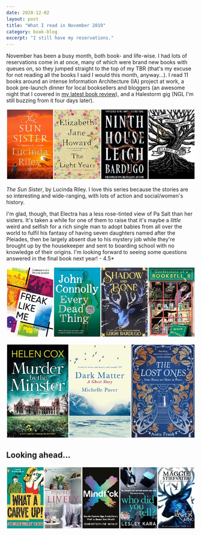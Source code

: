 ```yaml
---
date: 2020-12-02
layout: post
title: "What I read in November 2019"
category: book-blog
excerpt: "I still have my reservations."
---
```


November has been a busy month, both book- and life-wise. I had lots of reservations come in at once, many of which were brand new books with queues on, so they jumped straight to the top of my TBR (that's my excuse for not reading all the books I said I would this month, anyway...). I read 11 books around an intense Information Architecture (IA) project at work, a book pre-launch dinner for local booksellers and bloggers (an awesome night that I covered in [my latest book review]()), and a Halestorm gig (NGL I'm still buzzing from it four days later).

![The Sun Sister, The Light Years, Ninth House, Starve Acre](/images/november-collage-1.jpg)

<cite>The Sun Sister</cite>, by Lucinda Riley. I love this series because the stories are so interesting and wide-ranging, with lots of action and social/women's history.

I'm glad, though, that Electra has a less rose-tinted view of Pa Salt than her sisters. It's taken a while for one of them to raise that it's maybe a *little* weird and selfish for a rich single man to adopt babies from all over the world to fulfil his fantasy of having seven daughters named after the Pleiades, then be largely absent due to his mystery job while they're brought up by the housekeeper and sent to boarding school with no knowledge of their origins. I'm looking forward to seeing some questions answered in the final book next year! - 4.5*

![Freak Like Me, Every Dead Thing, Shadow and Bone, Confessions of a Bookseller](/images/november-collage-2.jpg)

![Murder by the Minster, Dark Matter, The Lost Ones](/images/november-collage-3.jpg)

## Looking ahead...

![What a Carve Up!, How It All Began, Mindf*ck, Who Did You Tell?, The Raven King](/images/november-collage-4.jpg)
